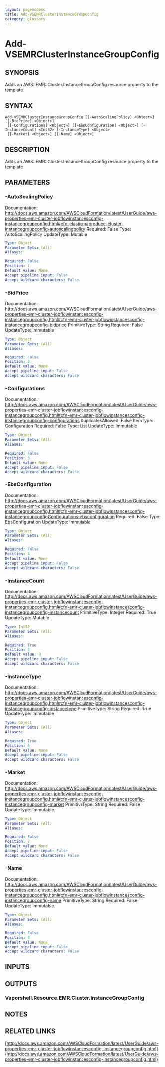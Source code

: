 ```yaml
---
layout: pagenodesc
title: Add-VSEMRClusterInstanceGroupConfig
category: glossary
---
```


# Add-VSEMRClusterInstanceGroupConfig

## SYNOPSIS
Adds an AWS::EMR::Cluster.InstanceGroupConfig resource property to the template

## SYNTAX

```
Add-VSEMRClusterInstanceGroupConfig [[-AutoScalingPolicy] <Object>] [[-BidPrice] <Object>]
 [[-Configurations] <Object>] [[-EbsConfiguration] <Object>] [-InstanceCount] <Int32> [-InstanceType] <Object>
 [[-Market] <Object>] [[-Name] <Object>]
```

## DESCRIPTION
Adds an AWS::EMR::Cluster.InstanceGroupConfig resource property to the template

## PARAMETERS

### -AutoScalingPolicy
Documentation: http://docs.aws.amazon.com/AWSCloudFormation/latest/UserGuide/aws-properties-emr-cluster-jobflowinstancesconfig-instancegroupconfig.html#cfn-elasticmapreduce-cluster-instancegroupconfig-autoscalingpolicy
Required: False
Type: AutoScalingPolicy
UpdateType: Mutable

```yaml
Type: Object
Parameter Sets: (All)
Aliases: 

Required: False
Position: 1
Default value: None
Accept pipeline input: False
Accept wildcard characters: False
```

### -BidPrice
Documentation: http://docs.aws.amazon.com/AWSCloudFormation/latest/UserGuide/aws-properties-emr-cluster-jobflowinstancesconfig-instancegroupconfig.html#cfn-emr-cluster-jobflowinstancesconfig-instancegroupconfig-bidprice
PrimitiveType: String
Required: False
UpdateType: Immutable

```yaml
Type: Object
Parameter Sets: (All)
Aliases: 

Required: False
Position: 2
Default value: None
Accept pipeline input: False
Accept wildcard characters: False
```

### -Configurations
Documentation: http://docs.aws.amazon.com/AWSCloudFormation/latest/UserGuide/aws-properties-emr-cluster-jobflowinstancesconfig-instancegroupconfig.html#cfn-emr-cluster-jobflowinstancesconfig-instancegroupconfig-configurations
DuplicatesAllowed: False
ItemType: Configuration
Required: False
Type: List
UpdateType: Immutable

```yaml
Type: Object
Parameter Sets: (All)
Aliases: 

Required: False
Position: 3
Default value: None
Accept pipeline input: False
Accept wildcard characters: False
```

### -EbsConfiguration
Documentation: http://docs.aws.amazon.com/AWSCloudFormation/latest/UserGuide/aws-properties-emr-cluster-jobflowinstancesconfig-instancegroupconfig.html#cfn-emr-cluster-jobflowinstancesconfig-instancegroupconfigConfigurations-ebsconfiguration
Required: False
Type: EbsConfiguration
UpdateType: Immutable

```yaml
Type: Object
Parameter Sets: (All)
Aliases: 

Required: False
Position: 4
Default value: None
Accept pipeline input: False
Accept wildcard characters: False
```

### -InstanceCount
Documentation: http://docs.aws.amazon.com/AWSCloudFormation/latest/UserGuide/aws-properties-emr-cluster-jobflowinstancesconfig-instancegroupconfig.html#cfn-emr-cluster-jobflowinstancesconfig-instancegroupconfig-instancecount
PrimitiveType: Integer
Required: True
UpdateType: Mutable

```yaml
Type: Int32
Parameter Sets: (All)
Aliases: 

Required: True
Position: 5
Default value: 0
Accept pipeline input: False
Accept wildcard characters: False
```

### -InstanceType
Documentation: http://docs.aws.amazon.com/AWSCloudFormation/latest/UserGuide/aws-properties-emr-cluster-jobflowinstancesconfig-instancegroupconfig.html#cfn-emr-cluster-jobflowinstancesconfig-instancegroupconfig-instancetype
PrimitiveType: String
Required: True
UpdateType: Immutable

```yaml
Type: Object
Parameter Sets: (All)
Aliases: 

Required: True
Position: 6
Default value: None
Accept pipeline input: False
Accept wildcard characters: False
```

### -Market
Documentation: http://docs.aws.amazon.com/AWSCloudFormation/latest/UserGuide/aws-properties-emr-cluster-jobflowinstancesconfig-instancegroupconfig.html#cfn-emr-cluster-jobflowinstancesconfig-instancegroupconfig-market
PrimitiveType: String
Required: False
UpdateType: Immutable

```yaml
Type: Object
Parameter Sets: (All)
Aliases: 

Required: False
Position: 7
Default value: None
Accept pipeline input: False
Accept wildcard characters: False
```

### -Name
Documentation: http://docs.aws.amazon.com/AWSCloudFormation/latest/UserGuide/aws-properties-emr-cluster-jobflowinstancesconfig-instancegroupconfig.html#cfn-emr-cluster-jobflowinstancesconfig-instancegroupconfig-name
PrimitiveType: String
Required: False
UpdateType: Immutable

```yaml
Type: Object
Parameter Sets: (All)
Aliases: 

Required: False
Position: 8
Default value: None
Accept pipeline input: False
Accept wildcard characters: False
```

## INPUTS

## OUTPUTS

### Vaporshell.Resource.EMR.Cluster.InstanceGroupConfig

## NOTES

## RELATED LINKS

[http://docs.aws.amazon.com/AWSCloudFormation/latest/UserGuide/aws-properties-emr-cluster-jobflowinstancesconfig-instancegroupconfig.html](http://docs.aws.amazon.com/AWSCloudFormation/latest/UserGuide/aws-properties-emr-cluster-jobflowinstancesconfig-instancegroupconfig.html)

